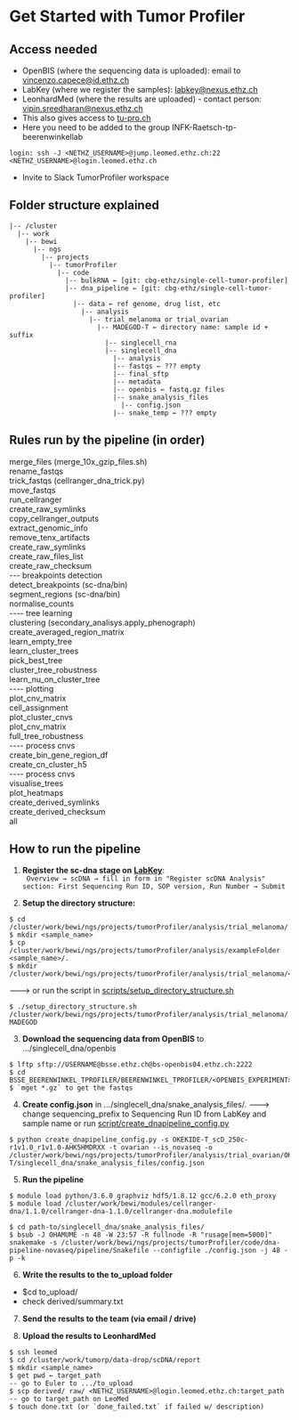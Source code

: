 # Get Started with Tumor Profiler 

## Access needed

-   OpenBIS (where the sequencing data is uploaded): email to [vincenzo.capece@id.ethz.ch](mailto:vincenzo.capece@id.ethz.ch)
-   LabKey (where we register the samples): [labkey@nexus.ethz.ch](mailto:labkey@nexus.ethz.ch)
-   LeonhardMed (where the results are uploaded) - contact person: [vipin.sreedharan@nexus.ethz.ch](mailto:vipin.sreedharan@nexus.ethz.ch)
-   This also gives access to [tu-pro.ch](http://tu-pro.ch)
-   Here you need to be added to the group INFK-Raetsch-tp-beerenwinkellab
```
login: ssh -J <NETHZ_USERNAME>@jump.leomed.ethz.ch:22 <NETHZ_USERNAME>@login.leomed.ethz.ch
```
-   Invite to Slack TumorProfiler workspace
    

## Folder structure explained
```
|-- /cluster
  |-- work
    |-- bewi
	  |-- ngs
	    |-- projects
		  |-- tumorProfiler
		    |-- code
			  |-- bulkRNA ← [git: cbg-ethz/single-cell-tumor-profiler]				
			  |-- dna_pipeline ← [git: cbg-ethz/single-cell-tumor-profiler]
			    |-- data ← ref genome, drug list, etc
				  |-- analysis					    
				    |-- trial_melanoma or trial_ovarian
				      |-- MADEGOD-T ← directory name: sample id + suffix
					    |-- singlecell_rna
					    |-- singlecell_dna
						  |-- analysis  
						  |-- fastqs ← ??? empty
						  |-- final_sftp
						  |-- metadata
						  |-- openbis ← fastq.gz files
						  |-- snake_analysis_files
						    |-- config.json
						  |-- snake_temp ← ??? empty
```   

## Rules run by the pipeline (in order)

merge_files (merge_10x_gzip_files.sh)<br/>
rename_fastqs<br/>
trick_fastqs (cellranger_dna_trick.py)<br/>
move_fastqs<br/>
run_cellranger<br/>
create_raw_symlinks<br/>
copy_cellranger_outputs<br/>
extract_genomic_info<br/>
remove_tenx_artifacts<br/>
create_raw_symlinks<br/>
create_raw_files_list<br/>
create_raw_checksum<br/>
--- breakpoints detection<br/>
detect_breakpoints (sc-dna/bin)<br/>
segment_regions (sc-dna/bin)<br/>
normalise_counts<br/>
---- tree learning<br/>
clustering (secondary_analisys.apply_phenograph)<br/>
create_averaged_region_matrix<br/>
learn_empty_tree<br/>
learn_cluster_trees<br/>
pick_best_tree<br/>
cluster_tree_robustness<br/>
learn_nu_on_cluster_tree<br/>
---- plotting<br/>
plot_cnv_matrix<br/>
cell_assignment<br/>
plot_cluster_cnvs<br/>
plot_cnv_matrix<br/>
full_tree_robustness<br/>
---- process cnvs<br/>
create_bin_gene_region_df<br/>
create_cn_cluster_h5<br/>
---- process cnvs<br/>
visualise_trees<br/>
plot_heatmaps<br/>
create_derived_symlinks<br/>
create_derived_checksum<br/>
all<br/>

## How to run the pipeline

1.  **Register the sc-dna stage on** [**LabKey**](https://tp-labkey.ethz.ch/labkey/Tumor%20Profiler%20-%20Melanoma/project-begin.view):  
<code> Overview → scDNA → fill in form in "Register scDNA Analysis" section: First Sequencing Run ID, SOP version, Run Number → Submit </code>
 
2.  **Setup the directory structure:**
```
$ cd /cluster/work/bewi/ngs/projects/tumorProfiler/analysis/trial_melanoma/
$ mkdir <sample_name>
$ cp /cluster/work/bewi/ngs/projects/tumorProfiler/analysis/exampleFolder <sample_name>/.
$ mkdir /cluster/work/bewi/ngs/projects/tumorProfiler/analysis/trial_melanoma/<sample_name>/singlecell_dna/to_upload
```
---> or run the script in [scripts/setup_directory_structure.sh](https://github.com/cbg-ethz/scdna-pipe/blob/master/scripts/setup_directory_structure.sh "setup_directory_structure.sh")
```
$ ./setup_directory_structure.sh /cluster/work/bewi/ngs/projects/tumorProfiler/analysis/trial_melanoma/ MADEGOD
```

3.  **Download the sequencing data from OpenBIS** to .../singlecell_dna/openbis
```   
$ lftp sftp://USERNAME@bsse.ethz.ch@bs-openbis04.ethz.ch:2222
$ cd BSSE_BEERENWINKEL_TPROFILER/BEERENWINKEL_TPROFILER/<OPENBIS_EXPERIMENT>/<OPENBIS_DATASET>/original/BSSE_QGF_131047_HNTM7BGXC_1
$ `mget *.gz` to get the fastqs
```

4.  **Create config.json** in .../singlecell_dna/snake_analysis_files/.
---> change sequencing_prefix to Sequencing Run ID from LabKey and sample name or run [script/create_dnapipeline_config.py](https://github.com/cbg-ethz/scdna-pipe/blob/master/scripts/create_dnapipeline_config.py "create_dnapipeline_config.py")
```
$ python create_dnapipeline_config.py -s OKEKIDE-T_scD_250c-r1v1.0_r1v1.0-AHK5HMDRXX -t ovarian --is_novaseq -o /cluster/work/bewi/ngs/projects/tumorProfiler/analysis/trial_ovarian/OKEKIDE-T/singlecell_dna/snake_analysis_files/config.json
```

5.  **Run the pipeline**
```    
$ module load python/3.6.0 graphviz hdf5/1.8.12 gcc/6.2.0 eth_proxy
$ module load /cluster/work/bewi/modules/cellranger-dna/1.1.0/cellranger-dna-1.1.0/cellranger-dna.modulefile

$ cd path-to/singlecell_dna/snake_analysis_files/
$ bsub -J OHAMUME -n 48 -W 23:57 -R fullnode -R "rusage[mem=5000]" snakemake -s /cluster/work/bewi/ngs/projects/tumorProfiler/code/dna-pipeline-novaseq/pipeline/Snakefile --configfile ./config.json -j 48 -p -k
```

6.  **Write the results to the to_upload folder**
* $cd to_upload/
* check derived/summary.txt

7.  **Send the results to the team (via email / drive)**
   
8.  **Upload the results to LeonhardMed**
```    
$ ssh leomed
$ cd /cluster/work/tumorp/data-drop/scDNA/report
$ mkdir <sample_name>
$ get pwd ← target_path
-- go to Euler to .../to_upload
$ scp derived/ raw/ <NETHZ_USERNAME>@login.leomed.ethz.ch:target_path
-- go to target_path on LeoMed
$ touch done.txt (or `done_failed.txt` if failed w/ description)
```
